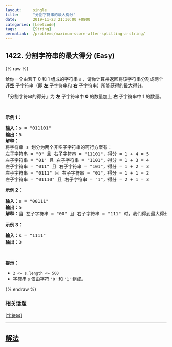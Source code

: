 ```yaml
---
layout:     single
title:      "分割字符串的最大得分"
date:       2019-11-23 21:30:00 +0800
categories: [Leetcode]
tags:       [String]
permalink:  /problems/maximum-score-after-splitting-a-string/
---
```


## 1422. 分割字符串的最大得分 (Easy)

{% raw %}

<p>给你一个由若干 0 和 1 组成的字符串 <code>s</code> ，请你计算并返回将该字符串分割成两个 <strong>非空</strong> 子字符串（即&nbsp;<strong>左</strong> 子字符串和 <strong>右</strong> 子字符串）所能获得的最大得分。</p>

<p>「分割字符串的得分」为 <strong>左</strong> 子字符串中 <strong>0</strong> 的数量加上 <strong>右</strong> 子字符串中 <strong>1</strong> 的数量。</p>

<p>&nbsp;</p>

<p><strong>示例 1：</strong></p>

<pre><strong>输入：</strong>s = &quot;011101&quot;
<strong>输出：</strong>5 
<strong>解释：</strong>
将字符串 s 划分为两个非空子字符串的可行方案有：
左子字符串 = &quot;0&quot; 且 右子字符串 = &quot;11101&quot;，得分 = 1 + 4 = 5 
左子字符串 = &quot;01&quot; 且 右子字符串 = &quot;1101&quot;，得分 = 1 + 3 = 4 
左子字符串 = &quot;011&quot; 且 右子字符串 = &quot;101&quot;，得分 = 1 + 2 = 3 
左子字符串 = &quot;0111&quot; 且 右子字符串 = &quot;01&quot;，得分 = 1 + 1 = 2 
左子字符串 = &quot;01110&quot; 且 右子字符串 = &quot;1&quot;，得分 = 2 + 1 = 3
</pre>

<p><strong>示例 2：</strong></p>

<pre><strong>输入：</strong>s = &quot;00111&quot;
<strong>输出：</strong>5
<strong>解释：</strong>当 左子字符串 = &quot;00&quot; 且 右子字符串 = &quot;111&quot; 时，我们得到最大得分 = 2 + 3 = 5
</pre>

<p><strong>示例 3：</strong></p>

<pre><strong>输入：</strong>s = &quot;1111&quot;
<strong>输出：</strong>3
</pre>

<p>&nbsp;</p>

<p><strong>提示：</strong></p>

<ul>
	<li><code>2 &lt;= s.length &lt;= 500</code></li>
	<li>字符串 <code>s</code> 仅由字符 <code>&#39;0&#39;</code> 和 <code>&#39;1&#39;</code> 组成。</li>
</ul>

{% endraw %}

### 相关话题
  [[字符串](https://github.com/openset/leetcode/tree/master/tag/string/README.md)]

---

## [解法](https://github.com/openset/leetcode/tree/master/problems/maximum-score-after-splitting-a-string)
